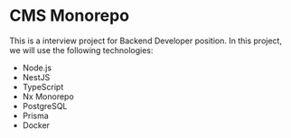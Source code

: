 # CMS Monorepo
This is a interview project for Backend Developer position. In this project, we will use the following technologies:
- Node.js
- NestJS
- TypeScript
- Nx Monorepo
- PostgreSQL
- Prisma
- Docker